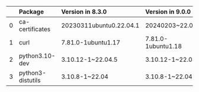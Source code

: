 <!-- markdown-link-check-disable -->

|    | Package           | Version in 8.3.0        | Version in 9.0.0   | Status   |
|---:|:------------------|:------------------------|:-------------------|:---------|
|  0 | ca-certificates   | 20230311ubuntu0.22.04.1 | 20240203~22.04.1   | UPDATED  |
|  1 | curl              | 7.81.0-1ubuntu1.17      | 7.81.0-1ubuntu1.18 | UPDATED  |
|  2 | python3.10-dev    | 3.10.12-1~22.04.5       | 3.10.12-1~22.04.6  | UPDATED  |
|  3 | python3-distutils | 3.10.8-1~22.04          | 3.10.8-1~22.04     |          |